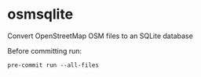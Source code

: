 # osmsqlite
Convert OpenStreetMap OSM files to an SQLite database


Before committing run:

```
pre-commit run --all-files
```
